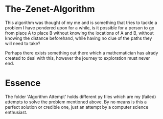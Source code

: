 # The-Zenet-Algorithm
This algorithm was thought of my me and is something that tries to tackle a problem I have pondered upon for a while, is it possible for a person to go from place A to place B without knowing the locations of A and B, without knowing the distance beforehand, while having no clue of the paths they will need to take? 

Perhaps there exists something out there which a mathematician has alrady created to deal with this, however the journey to exploration must never end.

# Essence

The folder 'Algorithm Attempt' holds different py files which are my (failed) attempts to solve the problem mentioned above.
By no means is this a perfect solution or credible one, just an attempt by a computer science enthusiast.

